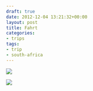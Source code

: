 ```yaml
---
draft: true
date: 2012-12-04 13:21:32+00:00
layout: post
title: Fahrt
categories:
- trips
tags:
- trip
- south-africa
---
```


[![](http://clemi.ag3r.at/wp-content/uploads/2012/12/wpid-Photo-04.12.2012-0857.jpg)](http://clemi.ag3r.at/wp-content/uploads/2012/12/wpid-Photo-04.12.2012-0857.jpg)





[![](http://clemi.ag3r.at/wp-content/uploads/2012/12/wpid-Photo-04.12.2012-0946.jpg)](http://clemi.ag3r.at/wp-content/uploads/2012/12/wpid-Photo-04.12.2012-0946.jpg)
